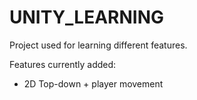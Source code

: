 # UNITY_LEARNING
Project used for learning different features.

Features currently added:
- 2D Top-down + player movement
